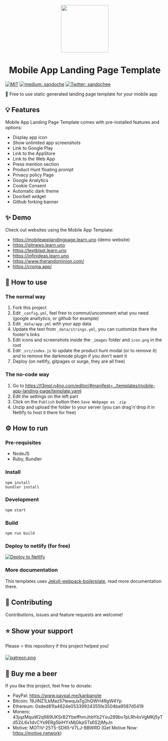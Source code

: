 <p align="center">
  <img src="/docs/animation/animation.gif" width="150">
</p>
<h1 align="center">Mobile App Landing Page Template</h1>
<p>
  <a href="/LICENSE"><img src="https://img.shields.io/github/license/mashape/apistatus.svg" alt="MIT"></a>
  <a href="https://medium.com/@sandoche" target="_blank"><img src="https://badgen.net/badge/icon/medium?icon=medium&label" alt="medium: sandoche"></a>
  <a href="https://twitter.com/sandochee">
    <img alt="Twitter: sandochee" src="https://img.shields.io/twitter/follow/sandochee.svg?style=social" target="_blank" />
  </a>
</p>

📱 Free to use static generated landing page template for your mobile app

## 💡 Features
Mobile App Landing Page Template comes with pre-installed features and options:
- Display app icon
- Show unlimited app screenshots
- Link to Google Play
- Link to the AppStore
- Link to the Web App
- Press mention section
- Product Hunt floating prompt
- Privacy policy Page
- Google Analytics
- Cookie Consent
- Automatic dark theme
- Doorbell widget
- Github forking banner

## ✨ Demo
Check out websites using the Mobile App Template:
- https://mobileapplandingpage.learn.uno (demo website)
- https://gitnews.learn.uno
- https://textblast.learn.uno
- https://infinideas.learn.uno
- https://www.therandominion.com/
- https://croma.app/

## 📖 How to use

### The normal way

1. Fork this project
2. Edit `_config.yml`, feel free to commut/uncomment what you need (google analtytics, or github for example)
3. Edit `_data/app.yml` with your app data
4. Update the text from `_data/strings.yml`, you can customize there the footer's links
5. Edit icons and screenshots inside the `_images` folder and `icon.png` in the root
6. Edit `_src/index.js` to update the product hunt modal (or to remove it) and to remove the darkmode plugin if you don't want it
7. Deploy (on netlify, gitpages or surge, they are all free)

### The no-code way

1. Go to https://t3mpl.n4no.com/editor/#manifest=../templates/mobile-app-landing-page/template.yaml
2. Edit the settings on the left part
3. Click on the `Publish` button then `Save Webpage as .zip`
4. Unzip and upload the folder to your server (you can drag'n'drop it in Netlify to host it there for free)

## ⚙️ How to run

### Pre-requisites
- NodeJS
- Ruby, Bundler

### Install
```
npm install
bundler install
```

### Development
```
npm start
```

### Build
```
npm run build
```

### Deploy to netlify (for free)
[![Deploy to Netlify](https://www.netlify.com/img/deploy/button.svg)](https://app.netlify.com/start/deploy?repository=https://github.com/sandoche/Mobile-app-landingpage-template)

### More documentation
This templates uses [Jekyll-webpack-boilerplate](https://github.com/sandoche/Jekyll-webpack-boilerplate), read more documentation there.

## 🤝 Contributing
Contributions, issues and feature requests are welcome!

## ⭐️ Show your support
Please ⭐️ this repository if this project helped you!

<a href="https://www.patreon.com/sandoche">[![patreon.png](https://c5.patreon.com/external/logo/become_a_patron_button.png)](https://www.patreon.com/sandoche)</a>

## 🍺 Buy me a beer 
If you like this project, feel free to donate:
* PayPal: https://www.paypal.me/kanbanote
* Bitcoin: 19JiNZ1LkMaz57tewqJaTg2hQWH4RgW4Yp
* Ethereum: 0xded81fa4624e05339924355fe3504ba9587d5419
* Monero: 43jqzMquW2q989UKSrB2YbeffhmJhbYb2Yxu289bv7pLRh4xVgMKj5yTd52iL6x1dvCYs9ERg5biHYxMjGkpSTs6S2jMyJn
* Motive: MOTIV-25T5-SD65-V7LJ-BBWRD (Get Motive Now: https://motive.network)
